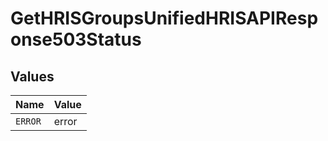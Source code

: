 # GetHRISGroupsUnifiedHRISAPIResponse503Status


## Values

| Name    | Value   |
| ------- | ------- |
| `ERROR` | error   |